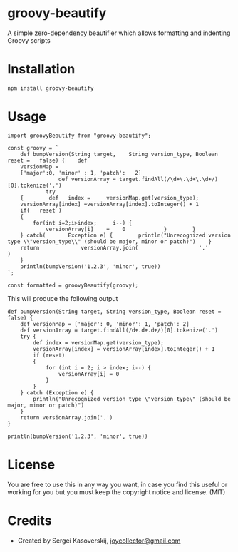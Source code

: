 # groovy-beautify
A simple zero-dependency beautifier which allows formatting and indenting Groovy scripts

# Installation

    npm install groovy-beautify

# Usage

    import groovyBeautify from "groovy-beautify";

    const groovy = `
        def bumpVersion(String target,    String version_type, Boolean reset =   false) {    def
	    versionMap =
        ['major':0, 'minor' : 1, 'patch':   2]
                    def versionArray = target.findAll(/\d+\.\d+\.\d+/)[0].tokenize('.')
                try
        {        def   index =     versionMap.get(version_type);
        versionArray[index] =versionArray[index].toInteger() + 1
        if(   reset )
        {
            for(int i=2;i>index;     i--) {
                versionArray[i]    =    0            }        }
        } catch(       Exception e) {        println("Unrecognized version type \\"version_type\\" (should be major, minor or patch)")    }
        return             versionArray.join(                   '.'                       )
        }
        println(bumpVersion('1.2.3', 'minor', true))
    `;

    const formatted = groovyBeautify(groovy);

This will produce the following output

    def bumpVersion(String target, String version_type, Boolean reset = false) {
        def versionMap = ['major': 0, 'minor': 1, 'patch': 2]
        def versionArray = target.findAll(/d+.d+.d+/)[0].tokenize('.')
        try {
            def index = versionMap.get(version_type);
            versionArray[index] = versionArray[index].toInteger() + 1
            if (reset)
            {
                for (int i = 2; i > index; i--) {
                    versionArray[i] = 0
                }
            }
        } catch (Exception e) {
            println("Unrecognized version type \"version_type\" (should be major, minor or patch)")
        }
        return versionArray.join('.')
    }

    println(bumpVersion('1.2.3', 'minor', true))

# License

You are free to use this in any way you want, in case you find this useful or working for you but you must keep the copyright notice and license. (MIT)

# Credits

* Created by Sergei Kasoverskij, <joycollector@gmail.com>